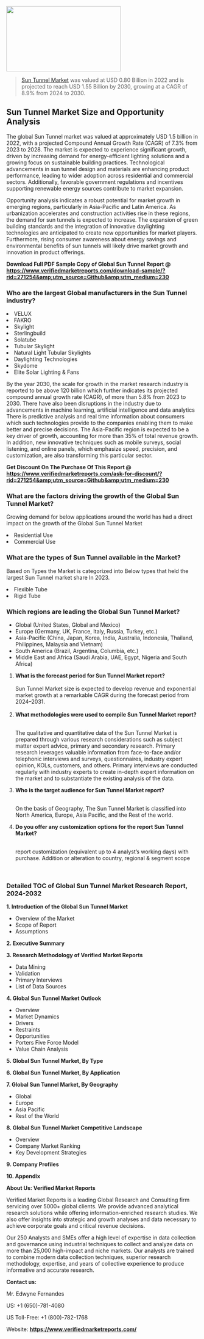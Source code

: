 <img src="https://ffe5etoiles.com/wp-content/uploads/2024/12/MST1-300x171.png" alt="" width="300" height="171" class="alignnone size-medium wp-image-20088" /><blockquote><p><p><a href="https://www.verifiedmarketreports.com/download-sample/?rid=271254&utm_source=Github&utm_medium=230" target="_blank">Sun Tunnel Market</a> was valued at USD 0.80 Billion in 2022 and is projected to reach USD 1.55 Billion by 2030, growing at a CAGR of 8.9% from 2024 to 2030.</p></blockquote><p><h2>Sun Tunnel Market Size and Opportunity Analysis</h2><p>The global Sun Tunnel market was valued at approximately USD 1.5 billion in 2022, with a projected Compound Annual Growth Rate (CAGR) of 7.3% from 2023 to 2028. The market is expected to experience significant growth, driven by increasing demand for energy-efficient lighting solutions and a growing focus on sustainable building practices. Technological advancements in sun tunnel design and materials are enhancing product performance, leading to wider adoption across residential and commercial sectors. Additionally, favorable government regulations and incentives supporting renewable energy sources contribute to market expansion.</p><p>Opportunity analysis indicates a robust potential for market growth in emerging regions, particularly in Asia-Pacific and Latin America. As urbanization accelerates and construction activities rise in these regions, the demand for sun tunnels is expected to increase. The expansion of green building standards and the integration of innovative daylighting technologies are anticipated to create new opportunities for market players. Furthermore, rising consumer awareness about energy savings and environmental benefits of sun tunnels will likely drive market growth and innovation in product offerings.</p></p><p class=""><strong>Download Full PDF Sample Copy of Global Sun Tunnel Report @ <a href="https://www.verifiedmarketreports.com/download-sample/?rid=271254&amp;utm_source=Github&amp;utm_medium=230" target="_blank">https://www.verifiedmarketreports.com/download-sample/?rid=271254&amp;utm_source=Github&amp;utm_medium=230</a></strong></p><h3 id="" class="">Who are the largest Global manufacturers in the Sun Tunnel industry?</h3><p><li>VELUX</li><li> FAKRO</li><li> Skylight</li><li> Sterlingbuild</li><li> Solatube</li><li> Tubular Skylight</li><li> Natural Light Tubular Skylights</li><li> Daylighting Technologies</li><li> Skydome</li><li> Elite Solar Lighting & Fans</li></p><div class=""><div class="" dir="" data-message-author-role="" data-message-id="" data-message-model-slug=""><div class=""><div class=""><div class=""><div class="" dir="" data-message-author-role="" data-message-id="" data-message-model-slug=""><div class=""><div class=""><p>By the year 2030, the scale for growth in the market research industry is reported to be above 120 billion which further indicates its projected compound annual growth rate (CAGR), of more than 5.8% from 2023 to 2030. There have also been disruptions in the industry due to advancements in machine learning, artificial intelligence and data analytics There is predictive analysis and real time information about consumers which such technologies provide to the companies enabling them to make better and precise decisions. The Asia-Pacific region is expected to be a key driver of growth, accounting for more than 35% of total revenue growth. In addition, new innovative techniques such as mobile surveys, social listening, and online panels, which emphasize speed, precision, and customization, are also transforming this particular sector.</p><p><strong>Get Discount On The Purchase Of This Report @&nbsp; <a href="https://www.verifiedmarketreports.com/ask-for-discount/?rid=271254&amp;utm_source=Github&amp;utm_medium=230" target="_blank">https://www.verifiedmarketreports.com/ask-for-discount/?rid=271254&amp;utm_source=Github&amp;utm_medium=230</a></strong></p></div></div></div></div></div></div></div></div><h3 id="" class="">What are the factors driving the growth of the Global Sun Tunnel Market?</h3><p id="" class="">Growing demand for below applications around the world has had a direct impact on the growth of the Global Sun Tunnel Market</p><p id="" class=""><li>Residential Use</li><li> Commercial Use</li></p><h3 id="" class="">What are the types of Sun Tunnel available in the Market?</h3><p id="" class="">Based on Types the Market is categorized into Below types that held the largest Sun Tunnel market share In 2023.</p><p id="" class=""><li>Flexible Tube</li><li> Rigid Tube</li></p><h3 id="" class="">Which regions are leading the Global Sun Tunnel Market?</h3><ul><li>Global (United States, Global and Mexico)</li><li>Europe (Germany, UK, France, Italy, Russia, Turkey, etc.)</li><li>Asia-Pacific (China, Japan, Korea, India, Australia, Indonesia, Thailand, Philippines, Malaysia and Vietnam)</li><li>South America (Brazil, Argentina, Columbia, etc.)</li><li>Middle East and Africa (Saudi Arabia, UAE, Egypt, Nigeria and South Africa)</li></ul><p><ol><li><strong>What is the forecast period for Sun Tunnel Market report?<br /></strong><br /><span data-sheets-root="1" data-sheets-value="{&quot;1&quot;:2,&quot;2&quot;:&quot;XXXX size is expected to develop revenue and exponential market growth at a remarkable CAGR during the forecast period from 2024&ndash;2030.&quot;}" data-sheets-userformat="{&quot;2&quot;:12674,&quot;4&quot;:{&quot;1&quot;:2,&quot;2&quot;:16776960},&quot;10&quot;:2,&quot;11&quot;:0,&quot;15&quot;:&quot;Arial&quot;,&quot;16&quot;:12}">Sun Tunnel Market size is expected to develop revenue and exponential market growth at a remarkable CAGR during the forecast period from 2024&ndash;2031.</span><br /><br /></li><li><strong>What methodologies were used to compile Sun Tunnel Market report?<br /><br /></strong><p>The qualitative and quantitative data of the&nbsp;Sun Tunnel Market is prepared through various research considerations such as subject matter expert advice, primary and secondary research. Primary research leverages valuable information from face-to-face and/or telephonic interviews and surveys, questionnaires, industry expert opinion, KOLs, customers, and others. Primary interviews are conducted regularly with industry experts to create in-depth expert information on the market and to substantiate the existing analysis of the data.&nbsp;</p></li><li><strong>Who is the target audience for Sun Tunnel Market report?<br /><br /></strong><p>On the basis of Geography, The&nbsp;Sun Tunnel Market is classified into North America, Europe, Asia Pacific, and the Rest of the world.</p></li><li><strong>Do you offer any customization options for the report Sun Tunnel Market?<br /><br /></strong><p>report customization (equivalent up to 4 analyst&rsquo;s working days) with purchase. Addition or alteration to country, regional &amp; segment scope</p><p>&nbsp;</p></li></ol></p><h3 id="" class="">Detailed TOC of Global Sun Tunnel Market Research Report, 2024-2032</h3><p id="" class=""><strong>1. Introduction of the Global Sun Tunnel Market</strong></p><ul><li>Overview of the Market</li><li>Scope of Report</li><li>Assumptions</li></ul><p id="" class=""><strong>2. Executive Summary</strong></p><p id="" class=""><strong>3. Research Methodology of&nbsp;Verified Market Reports</strong></p><ul><li>Data Mining</li><li>Validation</li><li>Primary Interviews</li><li>List of Data Sources</li></ul><p id="" class=""><strong>4. Global Sun Tunnel Market Outlook</strong></p><ul><li>Overview</li><li>Market Dynamics</li><li>Drivers</li><li>Restraints</li><li>Opportunities</li><li>Porters Five Force Model</li><li>Value Chain Analysis</li></ul><p id="" class=""><strong>5. Global Sun Tunnel Market, By&nbsp;Type</strong></p><p id="" class=""><strong>6. Global Sun Tunnel Market, By Application</strong></p><p id="" class=""><strong>7. Global Sun Tunnel Market, By Geography</strong></p><ul><li>Global</li><li>Europe</li><li>Asia Pacific</li><li>Rest of the World</li></ul><p id="" class=""><strong>8. Global Sun Tunnel Market Competitive Landscape</strong></p><ul><li>Overview</li><li>Company Market Ranking</li><li>Key Development Strategies</li></ul><p id="" class=""><strong>9. Company Profiles</strong></p><p id="" class=""><strong>10. Appendix</strong></p><p id="" class=""><strong>About Us: Verified Market Reports</strong></p><p id="" class="">Verified Market Reports is a leading Global Research and Consulting firm servicing over 5000+ global clients. We provide advanced analytical research solutions while offering information-enriched research studies. We also offer insights into strategic and growth analyses and data necessary to achieve corporate goals and critical revenue decisions.</p><p id="" class="">Our 250 Analysts and SMEs offer a high level of expertise in data collection and governance using industrial techniques to collect and analyze data on more than 25,000 high-impact and niche markets. Our analysts are trained to combine modern data collection techniques, superior research methodology, expertise, and years of collective experience to produce informative and accurate research.</p><p id="" class=""><strong>Contact us:</strong></p><p id="" class="">Mr. Edwyne Fernandes</p><p id="" class="">US: +1 (650)-781-4080</p><p id="" class="">US Toll-Free: +1 (800)-782-1768</p><p id="" class="">Website: <a target="" data-test-app-aware-link=""><strong>https://www.verifiedmarketreports.com/</strong></a></p>
